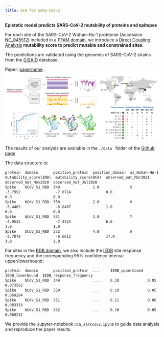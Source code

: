 ```yaml
---
title: DCA for SARS-CoV-2 
---
```


**Epistatic model predicts SARS-CoV-2 mutability of proteins and epitopes**

For each site of the SARS-CoV-2 Wuhan-Hu-1 proteome (Accession [NC_045512](https://www.genome.jp/dbget-bin/www_bget?refseq:NC_045512)) included in a [PFAM domain](http://pfam.xfam.org/), we introduce a  [Direct Coupling Analysis](https://en.wikipedia.org/wiki/Direct_coupling_analysis) **mutability score to predict mutable and constrained sites**.

The predictions are validated using the genomes of SARS-CoV-2 strains from the [GISAID](https://www.gisaid.org/) database.

Paper: [papername](link_to_paper).
![](pipeline.png)

The results of our analysis are available in the ```./data ``` folder of the [Github page](https://github.com/GiancarloCroce/DCA_SARS-CoV-2/)

The data structure is:
```
protein  domain	      position_protein  position_domain  aa_Wuhan-Hu-1  mutability_score(IND)  mutability_score(DCA)  observed_mut_Mar2021  observed_mut_Nov2020  observed_mut_Jul2020
Spike  	 bCoV_S1_RBD  349               1.0              S              -3.7992                -7.0714                0.0                   0.0                   0.0
Spike  	 bCoV_S1_RBD  350               2.0              V              -5.4405                -6.8487                1.0                   0.0                   0.0
Spike  	 bCoV_S1_RBD  351               3.0              Y              -4.9535                -7.4424                6.0                   1.0                   1.0
Spike    bCoV_S1_RBD  352               4.0              A              -2.7878                -6.6612                17.0                  3.0                   2.0
```

For sites in the [RDB domain](http://pfam.xfam.org/family/bCoV_S1_RBD), we also include the [IEDB](https://www.iedb.org/) site response frequency and the corresponding 95% confidence interval upper/lowerbound:
```
protein  domain	      position_protein	... 	IEDB_upperbound  IEDB_lowerbound  IEDB_response_frequency
Spike  	 bCoV_S1_RBD  349             	... 	0.10             0.05             0.073563
Spike  	 bCoV_S1_RBD  350             	... 	0.10             0.05             0.069284
Spike  	 bCoV_S1_RBD  351             	... 	0.11             0.06             0.083333
Spike    bCoV_S1_RBD  352             	... 	0.10             0.05             0.069212
```

We provide the  Jupyter-notebook ```dca_sarscov2.ipynb``` to guide data analysis and reproduce the paper results.
